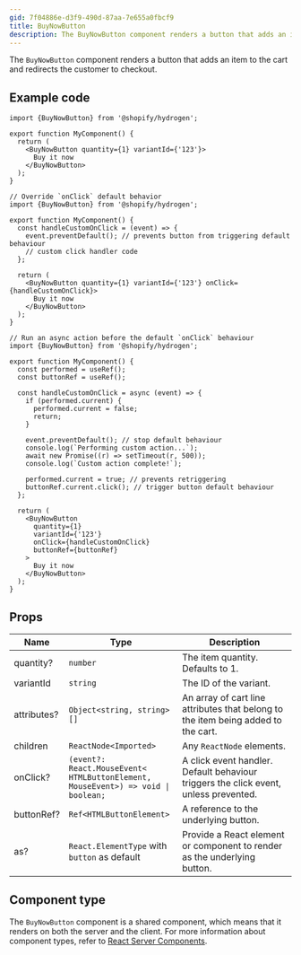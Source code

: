 ```yaml
---
gid: 7f04886e-d3f9-490d-87aa-7e655a0fbcf9
title: BuyNowButton
description: The BuyNowButton component renders a button that adds an item to the cart and redirects the customer to checkout.
---
```


The `BuyNowButton` component renders a button that adds an item to the cart and redirects the customer to checkout.

## Example code

```tsx
import {BuyNowButton} from '@shopify/hydrogen';

export function MyComponent() {
  return (
    <BuyNowButton quantity={1} variantId={'123'}>
      Buy it now
    </BuyNowButton>
  );
}
```

```tsx
// Override `onClick` default behavior
import {BuyNowButton} from '@shopify/hydrogen';

export function MyComponent() {
  const handleCustomOnClick = (event) => {
    event.preventDefault(); // prevents button from triggering default behaviour
    // custom click handler code
  };

  return (
    <BuyNowButton quantity={1} variantId={'123'} onClick={handleCustomOnClick}>
      Buy it now
    </BuyNowButton>
  );
}
```

```tsx
// Run an async action before the default `onClick` behaviour
import {BuyNowButton} from '@shopify/hydrogen';

export function MyComponent() {
  const performed = useRef();
  const buttonRef = useRef();

  const handleCustomOnClick = async (event) => {
    if (performed.current) {
      performed.current = false;
      return;
    }

    event.preventDefault(); // stop default behaviour
    console.log(`Performing custom action...`);
    await new Promise((r) => setTimeout(r, 500));
    console.log(`Custom action complete!`);

    performed.current = true; // prevents retriggering
    buttonRef.current.click(); // trigger button default behaviour
  };

  return (
    <BuyNowButton
      quantity={1}
      variantId={'123'}
      onClick={handleCustomOnClick}
      buttonRef={buttonRef}
    >
      Buy it now
    </BuyNowButton>
  );
}
```

## Props

| Name        | Type                                                                                                     | Description                                                                          |
| ----------- | -------------------------------------------------------------------------------------------------------- | ------------------------------------------------------------------------------------ |
| quantity?   | <code>number</code>                                                                                      | The item quantity. Defaults to 1.                                                    |
| variantId   | <code>string</code>                                                                                      | The ID of the variant.                                                               |
| attributes? | <code>Object<<wbr>string, string<wbr>>[]</code>                                                          | An array of cart line attributes that belong to the item being added to the cart.    |
| children    | <code>ReactNode<<wbr>Imported<wbr>></code>                                                               | Any `ReactNode` elements.                                                            |
| onClick?    | <code>(event?: React.MouseEvent<<wbr>HTMLButtonElement, MouseEvent<wbr>>) => void &#124; boolean;</code> | A click event handler. Default behaviour triggers the click event, unless prevented. |
| buttonRef?  | <code>Ref<<wbr>HTMLButtonElement<wbr>> </code>                                                           | A reference to the underlying button.                                                |
| as?         | <code>React.ElementType</code> with `button` as default                                                  | Provide a React element or component to render as the underlying button.             |

## Component type

The `BuyNowButton` component is a shared component, which means that it renders on both the server and the client. For more information about component types, refer to [React Server Components](https://shopify.dev/custom-storefronts/hydrogen/framework/react-server-components).
